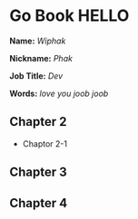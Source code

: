 # Go Book HELLO

**Name:** *Wiphak*

**Nickname:** *Phak*

**Job Title:** *Dev*

**Words:** *love you joob joob* 
## Chapter 2

 * Chaptor 2-1

## Chapter 3

## Chapter 4
